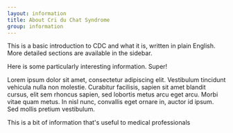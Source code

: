 ```yaml
---
layout: information
title: About Cri du Chat Syndrome
group: information
---
```


This is a basic introduction to CDC and what it is, written in plain English. More detailed sections are available in the sidebar.

<div class='alert alert-info'>
  Here is some particularly interesting information. Super!
</div>

Lorem ipsum dolor sit amet, consectetur adipiscing elit. Vestibulum tincidunt vehicula nulla non molestie. Curabitur facilisis, sapien sit amet blandit cursus, elit sem rhoncus sapien, sed lobortis metus arcu eget arcu. Morbi vitae quam metus. In nisl nunc, convallis eget ornare in, auctor id ipsum. Sed mollis pretium vestibulum.

<div class='alert alert-error'>
  This is a bit of information that's useful to medical professionals
</div>